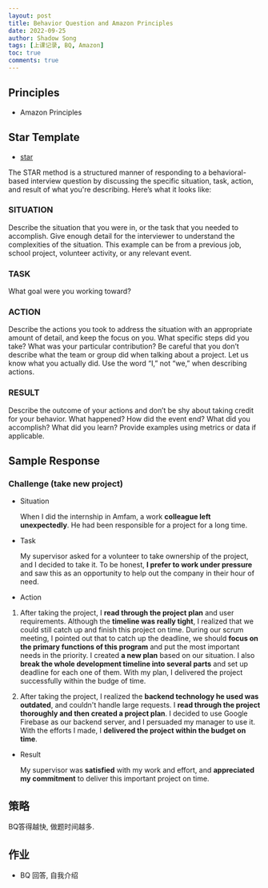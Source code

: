 ```yaml
---
layout: post 
title: Behavior Question and Amazon Principles
date: 2022-09-25
author: Shadow Song
tags: [上课记录, BQ, Amazon]
toc: true
comments: true
---
```


## Principles

- Amazon Principles

## Star Template

- [star](https://www.amazon.jobs/en/landing_pages/in-person-interview)

The STAR method is a structured manner of responding to a behavioral-based interview question by discussing the specific situation, task, action, and result of what you're describing. Here’s what it looks like:

 
### SITUATION

Describe the situation that you were in, or the task that you needed to accomplish. Give enough detail for the interviewer to understand the complexities of the situation. This example can be from a previous job, school project, volunteer activity, or any relevant event.

 
### TASK

What goal were you working toward?

 
### ACTION

Describe the actions you took to address the situation with an appropriate amount of detail, and keep the focus on you. What specific steps did you take? What was your particular contribution? Be careful that you don’t describe what the team or group did when talking about a project. Let us know what you actually did. Use the word “I,” not “we,” when describing actions.

 
### RESULT

Describe the outcome of your actions and don’t be shy about taking credit for your behavior. What happened? How did the event end? What did you accomplish? What did you learn? Provide examples using metrics or data if applicable.

## Sample Response

### Challenge (take new project)

- Situation

	When I did the internship in Amfam, a work **colleague left unexpectedly**. He had been responsible for a project for a long time. 

- Task

	My supervisor asked for a volunteer to take ownership of the project, and I decided to take it. To be honest, **I prefer to work under pressure** and saw this as an opportunity to help out the company in their hour of need. 

- Action

1. After taking the project, I **read through the project plan** and user requirements. Although the **timeline was really tight**, I realized that we could still catch up and finish this project on time. During our scrum meeting, I pointed out that to catch up the deadline, we should **focus on the primary functions of this program** and put the most important needs in the priority. I created **a new plan** based on our situation. I also **break the whole development timeline into several parts** and set up deadline for each one of them. With my plan, I delivered the project successfully within the budge of time. 

2. After taking the project, I realized the **backend technology he used was outdated**, and couldn't handle large requests. I **read through the project thoroughly and then created a project plan**. I decided to use Google Firebase as our backend server, and I persuaded my manager to use it. With the efforts I made, I **delivered the project within the budget on time**. 

- Result

	My supervisor was **satisfied** with my work and effort, and **appreciated my commitment** to deliver this important project on time. 
	
## 策略

BQ答得越快, 做题时间越多. 
	
## 作业

- BQ 回答, 自我介绍